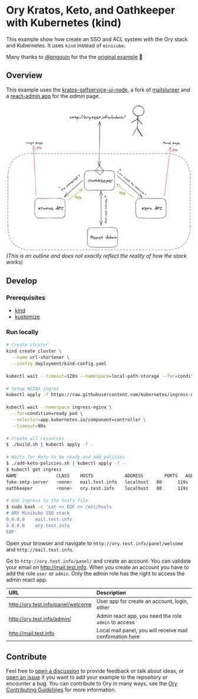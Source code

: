 # Ory Kratos, Keto, and Oathkeeper with Kubernetes (kind)

This example show how create an SSO and ACL system with the Ory stack and
Kubernetes. It uses `kind` instead of `minicube`.

Many thanks to [@pngouin](https://github.com/pngouin) for the the
[original example](https://github.com/pngouin/k8s-ory-example) 🙌

## Overview

This example uses the
[kratos-selfservice-ui-node](https://github.com/ory/kratos-selfservice-ui-node),
a fork of [mailslurper](https://github.com/pngouin/mailslurper) and a
[react-admin app](https://github.com/pngouin/react-admin-ory) for the _admin_
page.

![schema](_assets/diagram.png) _(This is an outline and does not exactly reflect
the reality of how the stack works)_

## Develop

### Prerequisites

- [kind](https://kind.sigs.k8s.io/)
- [kustomize](https://kubernetes-sigs.github.io/kustomize/installation/)

### Run locally

```bash
# Create cluster
kind create cluster \
  --name url-shortener \
  --config deployment/kind-config.yaml

kubectl wait --timeout=120s --namespace=local-path-storage --for=condition=Available deployment/local-path-provisioner

# Setup NGINX ingres
kubectl apply -f https://raw.githubusercontent.com/kubernetes/ingress-nginx/main/deploy/static/provider/kind/deploy.yaml

kubectl wait --namespace ingress-nginx \
  --for=condition=ready pod \
  --selector=app.kubernetes.io/component=controller \
  --timeout=90s

# Create all resources
$ ./build.sh | kubectl apply -f -

# Waits for Keto to be ready and add policies
$ ./add-keto-policies.sh | kubectl apply -f -
$ kubectl get ingress
NAME               CLASS    HOSTS            ADDRESS        PORTS   AGE
fake-smtp-server   <none>   mail.test.info   localhost   80      119s
oathkeeper         <none>   ory.test.info    localhost   80      119s

# Add ingress to the hosts file
$ sudo bash -c 'cat << EOF >> /etc/hosts
# ORY Minikube SSO stack
0.0.0.0    mail.test.info
0.0.0.0    ory.test.info
EOF'
```

Open your browser and navigate to `http://ory.test.info/panel/welcome` and
`http://mail.test.info`.

Go to `http://ory.test.info/panel/` and create an account. You can validate your
email on http://mail.test.info. When you create an account you have to add the
role `user` or `admin`. Only the admin role has the right to access the admin
react app.

| URL                                | Description                                               |
| :--------------------------------- | :-------------------------------------------------------- |
| http://ory.test.info/panel/welcome | User app for create an account, login, other              |
| http://ory.test.info/admin/        | Admin react app, you need the role `admin` to access      |
| http://mail.test.info              | Local mail panel, you will receive mail confirmation here |

## Contribute

Feel free to
[open a discussion](https://github.com/ory/examples/discussions/new) to provide
feedback or talk about ideas, or
[open an issue](https://github.com/ory/examples/issues/new) if you want to add
your example to the repository or encounter a bug. You can contribute to Ory in
many ways, see the
[Ory Contributing Guidelines](https://www.ory.sh/docs/ecosystem/contributing)
for more information.

